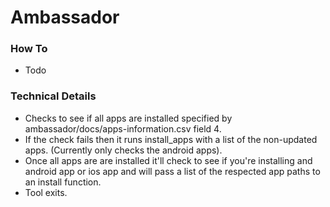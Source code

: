 # Ambassador

### How To
- Todo

### Technical Details

- Checks to see if all apps are installed specified by ambassador/docs/apps-information.csv field 4.
- If the check fails then it runs install_apps with a list of the non-updated apps. (Currently only checks the android apps).
- Once all apps are are installed it'll check to see if you're installing and android app or ios app and will pass a list of the respected app paths to an install function.
- Tool exits. 
